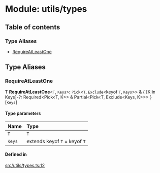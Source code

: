 # Module: utils/types

## Table of contents

### Type Aliases

- [RequireAtLeastOne](utils_types#requireatleastone)

## Type Aliases

### RequireAtLeastOne

Ƭ **RequireAtLeastOne**<`T`, `Keys`\>: `Pick`<`T`, `Exclude`<keyof `T`, `Keys`\>\> & { [K in Keys]-?: Required<Pick<T, K\>\> & Partial<Pick<T, Exclude<Keys, K\>\>\> }[`Keys`]

#### Type parameters

| Name | Type |
| :------ | :------ |
| `T` | `T` |
| `Keys` | extends keyof `T` = keyof `T` |

#### Defined in

[src/utils/types.ts:12](https://github.com/golemfactory/yajsapi/blob/7987f19/src/utils/types.ts#L12)
